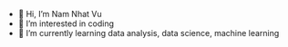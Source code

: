 - 👋 Hi, I’m Nam Nhat Vu 
- 👀 I’m interested in coding
- 🌱 I’m currently learning data analysis, data science, machine learning


<!---
vnhtnm19497/vnhtnm19497 is a ✨ special ✨ repository because its `README.md` (this file) appears on your GitHub profile.
You can click the Preview link to take a look at your changes.
--->
